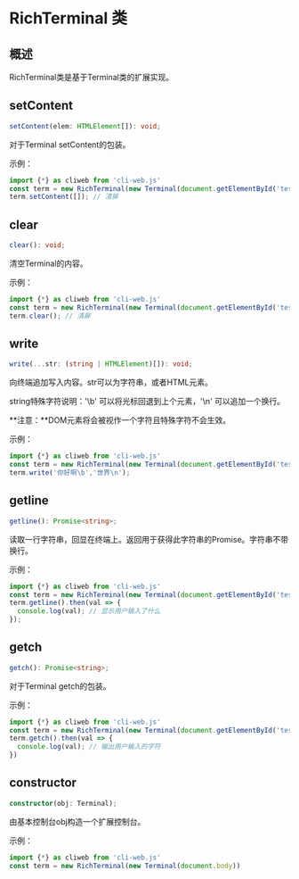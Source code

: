 # RichTerminal 类

## 概述
RichTerminal类是基于Terminal类的扩展实现。

## setContent

```ts
setContent(elem: HTMLElement[]): void;
```

对于Terminal setContent的包装。

示例：
```js
import {*} as cliweb from 'cli-web.js'
const term = new RichTerminal(new Terminal(document.getElementById('test')))
term.setContent([]); // 清屏
```
## clear

```ts
clear(): void;
```

清空Terminal的内容。

示例：
```js
import {*} as cliweb from 'cli-web.js'
const term = new RichTerminal(new Terminal(document.getElementById('test')))
term.clear(); // 清屏
```
## write

```ts
write(...str: (string | HTMLElement)[]): void;
```

向终端追加写入内容。str可以为字符串，或者HTML元素。

string特殊字符说明：'\b' 可以将光标回退到上个元素，'\n' 可以追加一个换行。

**注意：**DOM元素将会被视作一个字符且特殊字符不会生效。

示例：
```js
import {*} as cliweb from 'cli-web.js'
const term = new RichTerminal(new Terminal(document.getElementById('test')))
term.write('你好啊\b','世界\n');
```
## getline

```ts
getline(): Promise<string>;
```

读取一行字符串，回显在终端上。返回用于获得此字符串的Promise。字符串不带换行。

示例：
```js
import {*} as cliweb from 'cli-web.js'
const term = new RichTerminal(new Terminal(document.getElementById('test')))
term.getline().then(val => {
  console.log(val); // 显示用户输入了什么
});
```
## getch

```ts
getch(): Promise<string>;
```

对于Terminal getch的包装。

示例：
```js
import {*} as cliweb from 'cli-web.js'
const term = new RichTerminal(new Terminal(document.getElementById('test')))
term.getch().then(val => {
  console.log(val); // 输出用户输入的字符
})
```

## constructor

```ts
constructor(obj: Terminal);
```

由基本控制台obj构造一个扩展控制台。

示例：
```js
import {*} as cliweb from 'cli-web.js'
const term = new RichTerminal(new Terminal(document.body))
```